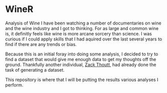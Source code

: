 # WineR
Analysis of Wine
I have been watching a number of documentaries on wine and the wine industry and I got to thinking. For as large and common wine is, it definitly feels like wine is more arcane sorcery than science. I was curious if I could apply skills that I had aquired over the last several years to find if there are any trends or bias. 

Because this is an initial foray into doing some analysis, I decided to try to find a dataset that would give me enough data to get my thoughts off the ground. 
Thankfully another individual, [Zack Thoutt]("https://github.com/zackthoutt/wine-deep-learning"), had already done the task of generating a dataset. 

This repository is where that I will be putting the results various analyses I perform. 
